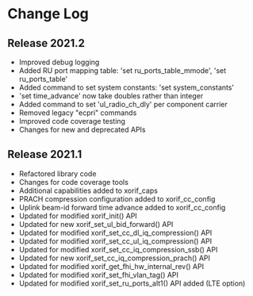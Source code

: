 # Change Log

## Release 2021.2
* Improved debug logging
* Added RU port mapping table: 'set ru_ports_table_mmode', 'set ru_ports_table'
* Added command to set system constants: 'set system_constants'
* 'set time_advance' now take doubles rather than integer
* Added command to set 'ul_radio_ch_dly' per component carrier
* Removed legacy "ecpri" commands
* Improved code coverage testing
* Changes for new and deprecated APIs

## Release 2021.1
* Refactored library code
* Changes for code coverage tools
* Additional capabilities added to xorif_caps
* PRACH compression configuration added to xorif_cc_config
* Uplink beam-id forward time advance added to xorif_cc_config
* Updated for modified xorif_init() API
* Updated for new xorif_set_ul_bid_forward() API
* Updated for modified xorif_set_cc_dl_iq_compression() API
* Updated for modified xorif_set_cc_ul_iq_compression() API
* Updated for modified xorif_set_cc_iq_compression_ssb() API
* Updated for new xorif_set_cc_iq_compression_prach() API
* Updated for modified xorif_get_fhi_hw_internal_rev() API
* Updated for modified xorif_set_fhi_vlan_tag() API
* Updated for modified xorif_set_ru_ports_alt1() API added (LTE option)